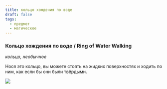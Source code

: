 ```yaml
---
title: кольцо хождения по воде
draft: false
tags:
  - предмет
  - магическое
---
```

### **Кольцо хождения по воде / Ring of Water Walking**

*кольцо, необычное*

Нося это кольцо, вы можете стоять на жидких поверхностях и ходить по ним, как если бы они были твёрдыми.

![](https://img.ttg.club/item_magic/Ring_of_water_walking.jpeg)